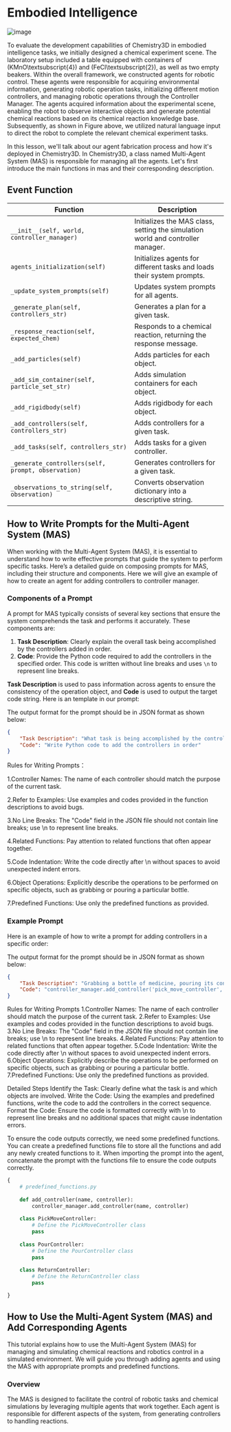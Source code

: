 
# Embodied Intelligence
![image](https://github.com/omni-chemistry/omni-chemistry/assets/171568986/f368d4b7-5afe-4af2-b3de-97f81edcd80e)


To evaluate the development capabilities of Chemistry3D in embodied intelligence tasks, we initially designed a chemical experiment scene. The laboratory setup included a table equipped with containers of (KMnO\textsubscript{4}) and (FeCl\textsubscript{2}), as well as two empty beakers. Within the overall framework, we constructed agents for robotic control. These agents were responsible for acquiring environmental information, generating robotic operation tasks, initializing different motion controllers, and managing robotic operations through the Controller Manager. The agents acquired information about the experimental scene, enabling the robot to observe interactive objects and generate potential chemical reactions based on its chemical reaction knowledge base. Subsequently, as shown in Figure above, we utilized natural language input to direct the robot to complete the relevant chemical experiment tasks.

In this lesson, we'll talk about our agent fabrication process and how it's deployed in Chemistry3D. In Chemistry3D, a class named Multi-Agent System (MAS) is responsible for managing all the agents. Let's first introduce the main functions in mas and their corresponding description.

## Event Function
| Function                          | Description                                                                                       |
|-----------------------------------|---------------------------------------------------------------------------------------------------|
| `__init__(self, world, controller_manager)` | Initializes the MAS class, setting the simulation world and controller manager.                |
| `agents_initialization(self)`     | Initializes agents for different tasks and loads their system prompts.                           |
| `_update_system_prompts(self)`    | Updates system prompts for all agents.                                                           |
| `_generate_plan(self, controllers_str)` | Generates a plan for a given task.                                                           |
| `_response_reaction(self, expected_chem)` | Responds to a chemical reaction, returning the response message.                               |
| `_add_particles(self)`            | Adds particles for each object.                                                                  |
| `_add_sim_container(self, particle_set_str)` | Adds simulation containers for each object.                                                 |
| `_add_rigidbody(self)`            | Adds rigidbody for each object.                                                                  |
| `_add_controllers(self, controllers_str)` | Adds controllers for a given task.                                                           |
| `_add_tasks(self, controllers_str)` | Adds tasks for a given controller.                                                            |
| `_generate_controllers(self, prompt, observation)` | Generates controllers for a given task.                                                      |
| `_observations_to_string(self, observation)` | Converts observation dictionary into a descriptive string.                                   |


## How to Write Prompts for the Multi-Agent System (MAS)

When working with the Multi-Agent System (MAS), it is essential to understand how to write effective prompts that guide the system to perform specific tasks. Here’s a detailed guide on composing prompts for MAS, including their structure and components. Here we will give an example of how to create an agent for adding controllers to controller manager.

### Components of a Prompt

A prompt for MAS typically consists of several key sections that ensure the system comprehends the task and performs it accurately. These components are:

1. **Task Description**: Clearly explain the overall task being accomplished by the controllers added in order.
2. **Code**: Provide the Python code required to add the controllers in the specified order. This code is written without line breaks and uses `\n` to represent line breaks.

**Task Description** is used to pass information across agents to ensure the consistency of the operation object, and **Code** is used to output the target code string. Here is an template in our prompt:

The output format for the prompt should be in JSON format as shown below:

```json
{   
    "Task Description": "What task is being accomplished by the controllers added in order",
    "Code": "Write Python code to add the controllers in order"
}
```

Rules for Writing Prompts：

1.Controller Names: The name of each controller should match the purpose of the current task.

2.Refer to Examples: Use examples and codes provided in the function descriptions to avoid bugs.

3.No Line Breaks: The "Code" field in the JSON file should not contain line breaks; use \n to represent line breaks.

4.Related Functions: Pay attention to related functions that often appear together.

5.Code Indentation: Write the code directly after \n without spaces to avoid unexpected indent errors.

6.Object Operations: Explicitly describe the operations to be performed on specific objects, such as grabbing or pouring a particular bottle.

7.Predefined Functions: Use only the predefined functions as provided.


### Example Prompt
Here is an example of how to write a prompt for adding controllers in a specific order:

The output format for the prompt should be in JSON format as shown below:

```json
{
    "Task Description": "Grabbing a bottle of medicine, pouring its contents into a beaker, and then returning the bottle to its original position.",
    "Code": "controller_manager.add_controller('pick_move_controller', PickMoveController())\ncontroller_manager.add_controller('pour_controller', PourController())\ncontroller_manager.add_controller('return_controller', ReturnController())"
}
```

Rules for Writing Prompts
1.Controller Names: The name of each controller should match the purpose of the current task.
2.Refer to Examples: Use examples and codes provided in the function descriptions to avoid bugs.
3.No Line Breaks: The "Code" field in the JSON file should not contain line breaks; use \n to represent line breaks.
4.Related Functions: Pay attention to related functions that often appear together.
5.Code Indentation: Write the code directly after \n without spaces to avoid unexpected indent errors.
6.Object Operations: Explicitly describe the operations to be performed on specific objects, such as grabbing or pouring a particular bottle.
7.Predefined Functions: Use only the predefined functions as provided.


Detailed Steps
Identify the Task: Clearly define what the task is and which objects are involved.
Write the Code: Using the examples and predefined functions, write the code to add the controllers in the correct sequence.
Format the Code: Ensure the code is formatted correctly with \n to represent line breaks and no additional spaces that might cause indentation errors.

To ensure the code outputs correctly, we need some predefined functions. You can create a predefined functions file to store all the functions and add any newly created functions to it. When importing the prompt into the agent, concatenate the prompt with the functions file to ensure the code outputs correctly.

```python
{
    # predefined_functions.py
    
    def add_controller(name, controller):
        controller_manager.add_controller(name, controller)
    
    class PickMoveController:
        # Define the PickMoveController class
        pass
    
    class PourController:
        # Define the PourController class
        pass
    
    class ReturnController:
        # Define the ReturnController class
        pass

}
```
## How to Use the Multi-Agent System (MAS) and Add Corresponding Agents
This tutorial explains how to use the Multi-Agent System (MAS) for managing and simulating chemical reactions and robotics control in a simulated environment. We will guide you through adding agents and using the MAS with appropriate prompts and predefined functions.

### Overview
The MAS is designed to facilitate the control of robotic tasks and chemical simulations by leveraging multiple agents that work together. Each agent is responsible for different aspects of the system, from generating controllers to handling reactions.
